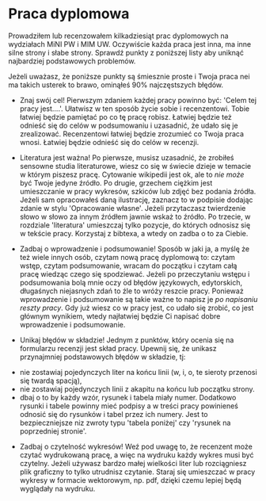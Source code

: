 # Praca dyplomowa

Prowadziłem lub recenzowałem kilkadziesiąt prac dyplomowych na wydziałach MiNI PW i MIM UW.
Oczywiście każda praca jest inna, ma inne silne strony i słabe strony.
Sprawdź punkty z poniższej listy aby uniknąć najbardziej podstawowych problemów.

Jeżeli uważasz, że poniższe punkty są śmiesznie proste i Twoja praca nei ma takich usterek to brawo, ominąłeś 90% najczęstszych błędów.

* Znaj swój cel! Pierwszym zdaniem każdej pracy powinno być: 'Celem tej pracy jest....'. Ułatwisz w ten sposób życie sobie i recenzentowi. 
Tobie łatwiej będzie pamiętać po co tę pracę robisz. Łatwiej będzie też odnieść się do celów w podsumowaniu i uzasadnić, że udało się je zrealizować.
Recenzentowi łatwiej będzie zrozumieć co Twoja praca wnosi. Łatwiej będzie odnieść się do celów w recenzji.

* Literatura jest ważna! Po pierwsze, musisz uzasadnić, że zrobiłeś sensowne studia literaturowe, wiesz co się w świecie dzieje w temacie w którym piszesz pracę.
Cytowanie wikipedii jest ok, ale to *nie może* być Twoje jedyne źródło. 
Po drugie, grzechem ciężkim jest umieszczanie w pracy wykresów, szkiców lub zdjęć bez podania źródła. Jeżeli sam opracowałeś daną ilustrację, zaznacz to w podpisie dodając zdanie w stylu 'Opracowanie własne'.
Jeżeli przytaczasz twierdzenie słowo w słowo za innym źródłem jawnie wskaż to źródło.
Po trzecie, w rozdziale 'literatura' umieszczaj tylko pozycje, do których odnosisz się w tekście pracy. Korzystaj z bibtexa, a wtedy on zadba o to za Ciebie.

* Zadbaj o wprowadzenie i podsumowanie! Sposób w jaki ja, a myślę że też wiele innych osób, czytam nową pracę dyplomową to: czytam wstęp, czytam podsumowanie, wracam do początku i czytam całą pracę wiedząc czego się spodziewać.
Jeżeli po przeczytaniu wstępu i podsumowania bolą mnie oczy od błędów językowych, edytorskich, długaśnych niejasnych zdań to źle to wróży reszcie pracy.
Ponieważ wprowadzenie i podsumowanie są takie ważne to napisz je *po napisaniu reszty pracy*. 
Gdy już wiesz co w pracy jest, co udało się zrobić, co jest głównym wynikiem, wtedy najłatwiej będzie Ci napisać dobre wprowadzenie i podsumowanie.

* Unikaj błędów w składzie! Jednym z punktów, który ocenia się na formularzu recenzji jest skład pracy. Upewnij się, że unikasz przynajmniej podstawowych błędów w składzie, tj:
 - nie zostawiaj pojedynczych liter na końcu linii (w, i, o, te sieroty przenosi się twardą spacją),
 - nie zostawiaj pojedynczych linii z akapitu na końcu lub początku strony.
 - dbaj o to by każdy wzór, rysunek i tabela miały numer. Dodatkowo rysunki i tabele powinny mieć podpisy a w treści pracy powinieneś odnosić się do rysunków i tabel przez ich numery. Jest to bezpieczniejsze niz zwroty typu 'tabela poniżej' czy 'rysunek na poprzedniej stronie'.
 
 * Zadbaj o czytelność wykresów! Weź pod uwagę to, że recenzent może czytać wydrukowaną pracę, a więc na wydruku każdy wykres musi być czytelny. Jeżeli używasz bardzo małej wielkości liter lub rozciągniesz plik graficzny to tylko utrudnisz czytanie. Staraj się umieszczać w pracy wykresy w formacie wektorowym, np. pdf, dzięki czemu lepiej będą wyglądały na wydruku.
 
